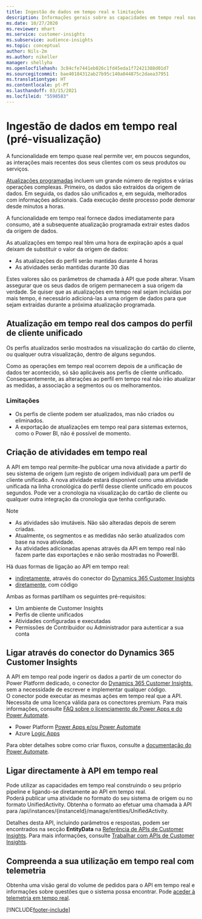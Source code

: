 ```yaml
---
title: Ingestão de dados em tempo real e limitações
description: Informações gerais sobre as capacidades em tempo real nas informações de audiência.
ms.date: 10/27/2020
ms.reviewer: mhart
ms.service: customer-insights
ms.subservice: audience-insights
ms.topic: conceptual
author: Nils-2m
ms.author: nikeller
manager: shellyha
ms.openlocfilehash: 3c84cfe7441eb026c1fd45eda1f72421388d01d7
ms.sourcegitcommit: bae40184312ab27b95c140a044875c2daea37951
ms.translationtype: HT
ms.contentlocale: pt-PT
ms.lasthandoff: 03/15/2021
ms.locfileid: "5598583"
---
```

# <a name="real-time-data-ingestion-preview"></a>Ingestão de dados em tempo real (pré-visualização)

A funcionalidade em tempo quase real permite ver, em poucos segundos, as interações mais recentes dos seus clientes com os seus produtos ou serviços.

[Atualizações programadas](system.md#schedule-tab) incluem um grande número de registos e várias operações complexas. Primeiro, os dados são extraídos da origem de dados. Em seguida, os dados são unificados e, em seguida, melhorados com informações adicionais. Cada execução deste processo pode demorar desde minutos a horas.

A funcionalidade em tempo real fornece dados imediatamente para consumo, até a subsequente atualização programada extrair estes dados da origem de dados.

As atualizações em tempo real têm uma hora de expiração após a qual deixam de substituir o valor da origem de dados:

- As atualizações do perfil serão mantidas durante 4 horas
- As atividades serão mantidas durante 30 dias

Estes valores são os parâmetros de chamada à API que pode alterar. Visam assegurar que os seus dados de origem permanecem a sua origem da verdade. Se quiser que as atualizações em tempo real sejam incluídas por mais tempo, é necessário adicioná-las a uma origem de dados para que sejam extraídas durante a próxima atualização programada.

## <a name="real-time-update-of-the-unified-customer-profile-fields"></a>Atualização em tempo real dos campos do perfil de cliente unificado

Os perfis atualizados serão mostrados na visualização do cartão do cliente, ou qualquer outra visualização, dentro de alguns segundos.

Como as operações em tempo real ocorrem depois de a unificação de dados ter acontecido, só são aplicáveis aos perfis de cliente unificado. Consequentemente, as alterações ao perfil em tempo real não irão atualizar as medidas, a associação a segmentos ou os melhoramentos.

### <a name="limitations"></a>Limitações

- Os perfis de cliente podem ser atualizados, mas não criados ou eliminados.
- A exportação de atualizações em tempo real para sistemas externos, como o Power BI, não é possível de momento.

## <a name="real-time-creation-of-activities"></a>Criação de atividades em tempo real

A API em tempo real permite-lhe publicar uma nova atividade a partir do seu sistema de origem (um registo de origem individual) para um perfil de cliente unificado. A nova atividade estará disponível como uma atividade unificada na linha cronológica do perfil desse cliente unificado em poucos segundos. Pode ver a cronologia na visualização do cartão de cliente ou qualquer outra integração da cronologia que tenha configurado.

> [!NOTE]
>
> - As atividades são imutáveis. Não são alteradas depois de serem criadas.
> - Atualmente, os segmentos e as medidas não serão atualizados com base na nova atividade.
> - As atividades adicionadas apenas através da API em tempo real não fazem parte das exportações e não serão mostradas no PowerBI.

Há duas formas de ligação ao API em tempo real:

- [indiretamente](#connect-via-the-dynamics-365-customer-insights-connector), através do conector do [Dynamics 365 Customer Insights](/connectors/customerinsights/)
- [diretamente](#connect-directly-to-the-real-time-api), com código

Ambas as formas partilham os seguintes pré-requisitos:

- Um ambiente de Customer Insights
- Perfis de cliente unificados
- Atividades configuradas e executadas
- Permissões de Contribuidor ou Administrador para autenticar a sua conta

## <a name="connect-via-the-dynamics-365-customer-insights-connector"></a>Ligar através do conector do Dynamics 365 Customer Insights

A API em tempo real pode ingerir os dados a partir de um conector do Power Platform dedicado, o conector do [Dynamics 365 Customer Insights](/connectors/customerinsights/), sem a necessidade de escrever e implementar qualquer código.    
O conector pode executar as mesmas ações em tempo real que a API. Necessita de uma licença válida para os conectores premium. Para mais informações, consulte [FAQ sobre o licenciamento do Power Apps e do Power Automate](/power-platform/admin/powerapps-flow-licensing-faq).

- Power Platform [Power Apps e/ou Power Automate](/connectors/)
- Azure [Logic Apps](/azure/connectors/apis-list)

Para obter detalhes sobre como criar fluxos, consulte a [documentação do Power Automate](/power-automate/).

## <a name="connect-directly-to-the-real-time-api"></a>Ligar directamente à API em tempo real

Pode utilizar as capacidades em tempo real construindo o seu próprio pipeline e ligando-se diretamente ao API em tempo real.    
Poderá publicar uma atividade no formato do seu sistema de origem ou no formato UnifiedActivity. Obtenha o formato ao efetuar uma chamada à API para /api/instances/{instanceId}/manage/entities/UnifiedActivity.

Detalhes desta API, incluindo parâmetros e respostas, podem ser encontrados na secção **EntityData** na [Referência de APIs de Customer Insights](https://developer.ci.ai.dynamics.com/api-details#api=CustomerInsights). Para mais informações, consulte [Trabalhar com APIs de Customer Insights](apis.md).

## <a name="understand-your-real-time-usage-with-telemetry"></a>Compreenda a sua utilização em tempo real com telemetria

Obtenha uma visão geral do volume de pedidos para o API em tempo real e informações sobre questões que o sistema possa encontrar. Pode [aceder à telemetria em tempo real](system.md#api-usage-tab). 


[!INCLUDE[footer-include](../includes/footer-banner.md)]